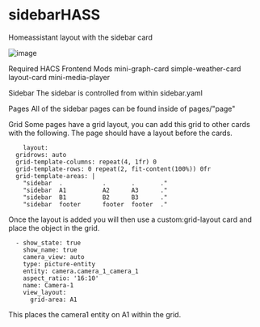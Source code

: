 # sidebarHASS
Homeassistant layout with the sidebar card

![image](https://github.com/falco1717/sidebarHASS/assets/74680727/702c5ba6-f532-408b-8b28-7a31730f265c)


Required HACS Frontend Mods
  mini-graph-card
  simple-weather-card
  layout-card
  mini-media-player

Sidebar
  The sidebar is controlled from within sidebar.yaml

Pages
  All of the sidebar pages can be found inside of pages/"page"

Grid
  Some pages have a grid layout, you can add this grid to other cards with the following.
    The page should have a layout before the cards.

        layout:
      gridrows: auto
      grid-template-columns: repeat(4, 1fr) 0
      grid-template-rows: 0 repeat(2, fit-content(100%)) 0fr
      grid-template-areas: |
        "sidebar  .           .       .       ."
        "sidebar  A1          A2      A3      ."
        "sidebar  B1          B2      B3      ."
        "sidebar  footer      footer  footer  ."
    
Once the layout is added you will then use a custom:grid-layout card and place the object in the grid.
    
      - show_state: true
        show_name: true
        camera_view: auto
        type: picture-entity
        entity: camera.camera_1_camera_1
        aspect_ratio: '16:10'
        name: Camera-1
        view_layout:
          grid-area: A1

This places the camera1 entity on A1 within the grid.
 

